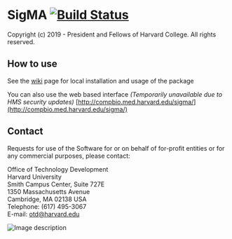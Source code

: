 # SigMA [![Build Status](https://travis-ci.org/parklab/SigMA.svg?branch=master)](https://travis-ci.org/parklab/SigMA)

Copyright (c) 2019 - President and Fellows of Harvard College. All rights reserved.

## How to use

See the [wiki](https://github.com/parklab/SigMA/wiki) page for local installation and usage of the package 

You can also use the web based interface *(Temporarily unavailable due to HMS security updates)*
[http://compbio.med.harvard.edu/sigma/](http://compbio.med.harvard.edu/sigma/)

## Contact
Requests for use of the Software for or on behalf of for-profit entities or for any commercial purposes, please contact:

Office of Technology Development  
Harvard University  
Smith Campus Center, Suite 727E  
1350 Massachusetts Avenue  
Cambridge, MA 02138 USA  
Telephone: (617) 495-3067  
E-mail: otd@harvard.edu  

![Image description](https://github.com/parklab/SigMA/blob/master/shiny/www/workflow.png)
